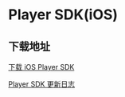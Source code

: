 # Player SDK(iOS)

## 下载地址

[下载 iOS Player SDK](https://liteav.sdk.qcloud.com/download/latest/TXLiteAVSDK_Player_iOS_latest.zip)

[Player SDK 更新日志](https://cloud.tencent.com/document/product/881/62169)

